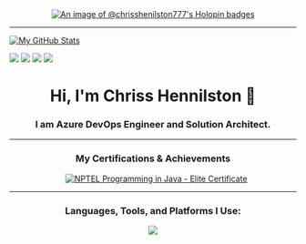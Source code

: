 <div align="center">
  <a href="https://holopin.io/@chrisshenilston777">
    <img src="https://holopin.me/chrisshenilston777" alt="An image of @chrisshenilston777's Holopin badges">
  </a>
</div>

---
[![My GitHub Stats](https://github-readme-stats.vercel.app/api?username=ChrissHenilston777&show_icons=true&theme=radical&include_all_commits=true&count_private=true&show=stars,commits,prs,issues,contribs)](https:https://github.com/ChrissHenilston777)

[<img src="https://img.shields.io/badge/Pull%20Requests-Done-blue?style=for-the-badge&logo=github"/>](https://github.com/pulls?q=is:pr+author:ChrissHenilston777)
[<img src="https://img.shields.io/badge/Issues-Reported-orange?style=for-the-badge&logo=github"/>](https://github.com/issues?q=is:issue+author:ChrissHenilston777)
[<img src="https://img.shields.io/badge/Starred-Repos-yellow?style=for-the-badge&logo=github"/>](https://github.com/ChrissHenilston777?tab=stars)
[<img src="https://img.shields.io/badge/Projects-Board-green?style=for-the-badge&logo=github"/>](https://github.com/users/ChrissHenilston777/projects)

<div align="center">
  <h1>Hi, I'm Chriss Hennilston 👋</h1>
  <h3>I am Azure DevOps Engineer and Solution Architect.</h3>
</div>

---

<div align="center">
  <h3>My Certifications & Achievements</h3>
  &nbsp;&nbsp; <a href="https://archive.nptel.ac.in/content/noc/NOC25/SEM1/Ecertificates/106/noc25-cs57/Course/NPTEL25CS57S114220392104208860.pdf">
    <img src="https://img.shields.io/badge/NPTEL_Java-Elite-gold" alt="NPTEL Programming in Java - Elite Certificate">
  </a>
</div>

---

<h3 align="center">Languages, Tools, and Platforms I Use:</h3>
<p align="center">
  <a href="https://skillicons.dev">
    <img src="https://skillicons.dev/icons?i=azure,kubernetes,docker,prometheus,grafana,linux,java,go,python,bash,powershell,flutter,jenkins" />
  </a>
</p>
